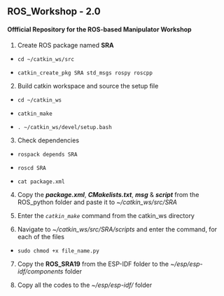 ## ROS_Workshop - 2.0
#### Offficial Repository for the ROS-based Manipulator Workshop

1. Create ROS package named **SRA**

* `cd ~/catkin_ws/src`

* `catkin_create_pkg SRA std_msgs rospy roscpp`

2. Build catkin workspace and source the setup file

* `cd ~/catkin_ws`

* `catkin_make`

* `. ~/catkin_ws/devel/setup.bash`

3. Check dependencies

* `rospack depends SRA`

* `roscd SRA`

* `cat package.xml`

4. Copy the ***package.xml***, ***CMakelists.txt***, ***msg*** & ***script*** from the ROS_python folder and paste it to *~/catkin_ws/src/SRA*

5. Enter the *`catkin_make`* command from the catkin_ws directory

6. Navigate to *~/catkin_ws/src/SRA/scripts* and enter the command, for each of the files

* `sudo chmod +x file_name.py`

7. Copy the **ROS_SRA19** from the ESP-IDF folder to the *~/esp/esp-idf/components* folder

8. Copy all the codes to the *~/esp/esp-idf/* folder
